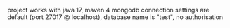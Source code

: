 project works with java 17, maven 4
mongodb connection settings are default (port 27017 @ localhost), database name is "test", no authorisation
